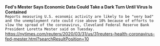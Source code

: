 **Fed's Mester Says Economic Data Could Take a Dark Turn Until Virus Is Contained**\
`Reports measuring U.S. economic activity are likely to be "very bad" and the unemployment rate could rise above 10% because of efforts to slow the spread of the coronavirus, Cleveland Federal Reserve Bank President Loretta Mester said on Tuesday. `\
https://nytimes.com/reuters/2020/03/31/us/31reuters-health-coronavirus-fed-mester.html?searchResultPosition=10

